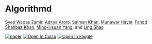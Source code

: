 # Algorithmd

[Syed Waqas Zamir](https://scholar.google.ae/citations?hl=en&user=POoai-QAAAAJ), [Aditya Arora](https://adityac8.github.io/), [Salman Khan](https://salman-h-khan.github.io/), [Munawar Hayat](https://scholar.google.com/citations?user=Mx8MbWYAAAAJ&hl=en), [Fahad Shahbaz Khan](https://scholar.google.es/citations?user=zvaeYnUAAAAJ&hl=en), [Ming-Hsuan Yang](https://scholar.google.com/citations?user=p9-ohHsAAAAJ&hl=en), and [Ling Shao](https://scholar.google.com/citations?user=z84rLjoAAAAJ&hl=en)

[![paper](https://img.shields.io/badge/arXiv-Paper-<COLOR>.svg)](https://www.waqaszamir.com/publication/zamir-2022-mirnetv2/)
[![Open In Colab](https://colab.research.google.com/assets/colab-badge.svg)](https://colab.research.google.com/drive/1HN9Sd8UEqB1k_O8RpdRLL8ZUKcxh5LP8?usp=sharing)
[![Open In kaggle](https://kaggle.com/static/images/open-in-kaggle.svg)](https://kaggle.com/kernels/welcome?src=https://github.com/CRS5226/Algorithmd/mirnetv2.ipynb)
